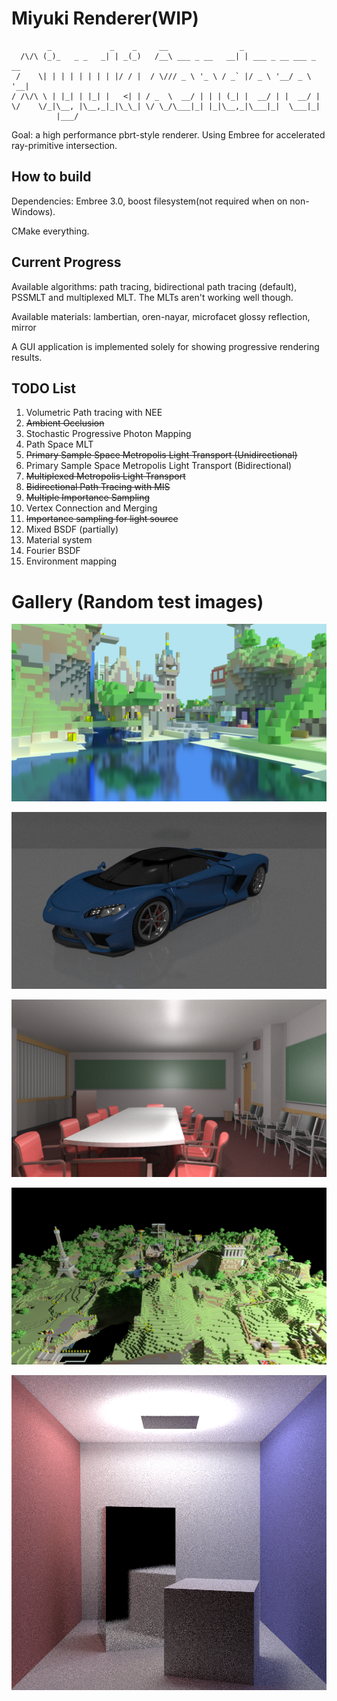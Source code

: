 

# Miyuki Renderer(WIP)

```
        _             _    _     __                _
  /\/\ (_)_   _ _   _| | _(_)   /__\ ___ _ __   __| | ___ _ __ ___ _ __
 /    \| | | | | | | | |/ / |  / \/// _ \ '_ \ / _` |/ _ \ '__/ _ \ '__|
/ /\/\ \ | |_| | |_| |   <| | / _  \  __/ | | | (_| |  __/ | |  __/ |
\/    \/_|\__, |\__,_|_|\_\_| \/ \_/\___|_| |_|\__,_|\___|_|  \___|_|
          |___/
```

Goal: a high performance pbrt-style renderer. Using Embree for accelerated ray-primitive intersection.

## How to build

Dependencies: Embree 3.0, boost filesystem(not required when on non-Windows).

CMake everything.

## Current Progress 

Available algorithms: path tracing, bidirectional path tracing (default), PSSMLT and multiplexed MLT. The MLTs aren't working well though.

Available materials: lambertian, oren-nayar, microfacet glossy reflection, mirror

A GUI application is implemented solely for showing progressive rendering results.

##  TODO List

1. Volumetric Path tracing with NEE
2. ~~Ambient Occlusion~~
3. Stochastic Progressive Photon Mapping
4. Path Space MLT
5. ~~Primary Sample Space Metropolis Light Transport (Unidirectional)~~
6. Primary Sample Space Metropolis Light Transport (Bidirectional)
7. ~~Multiplexed Metropolis Light Transport~~
8. ~~Bidirectional Path Tracing with MIS~~ 
9. ~~Multiple Importance Sampling~~
10. Vertex Connection and Merging
11. ~~Importance sampling for light source~~
12. Mixed BSDF (partially)
13. Material system
14. Fourier BSDF
15. Environment mapping

# Gallery (Random test images)

![](gallery/vokselia_spawn_pr0.1.png)

![](gallery/sportsCar.png)

![](gallery/conference.png)

![](gallery/vokselia_spawn.png)

![](gallery/tough_box.png)


